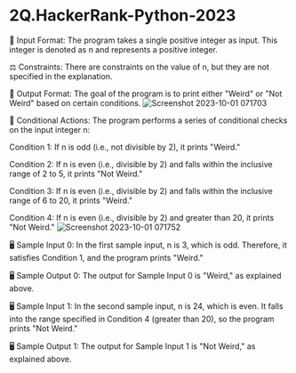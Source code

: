 # 2Q.HackerRank-Python-2023

📝 Input Format: The program takes a single positive integer as input. This integer is denoted as n and represents a positive integer.

⚖️ Constraints: There are constraints on the value of n, but they are not specified in the explanation.

🎯 Output Format: The goal of the program is to print either "Weird" or "Not Weird" based on certain conditions.
![Screenshot 2023-10-01 071703](https://github.com/RaghavAP31527/2Q.HackerRank-Python-2023/assets/139637644/7f82e87d-b78a-4cfc-9115-08db6a64c463)


🧮 Conditional Actions: The program performs a series of conditional checks on the input integer n:

Condition 1: If n is odd (i.e., not divisible by 2), it prints "Weird."

Condition 2: If n is even (i.e., divisible by 2) and falls within the inclusive range of 2 to 5, it prints "Not Weird."

Condition 3: If n is even (i.e., divisible by 2) and falls within the inclusive range of 6 to 20, it prints "Weird."

Condition 4: If n is even (i.e., divisible by 2) and greater than 20, it prints "Not Weird."
![Screenshot 2023-10-01 071752](https://github.com/RaghavAP31527/2Q.HackerRank-Python-2023/assets/139637644/bf2c24e2-8e69-4fdc-b7ef-c8f6bd72e535)


🖥️ Sample Input 0: In the first sample input, n is 3, which is odd. Therefore, it satisfies Condition 1, and the program prints "Weird."

🖥️ Sample Output 0: The output for Sample Input 0 is "Weird," as explained above.

🖥️ Sample Input 1: In the second sample input, n is 24, which is even. It falls into the range specified in Condition 4 (greater than 20), so the program prints "Not Weird."

🖥️ Sample Output 1: The output for Sample Input 1 is "Not Weird," as explained above.

